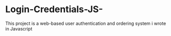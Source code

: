 # Login-Credentials-JS-
This project is a web-based user authentication and ordering system i wrote in Javascript
